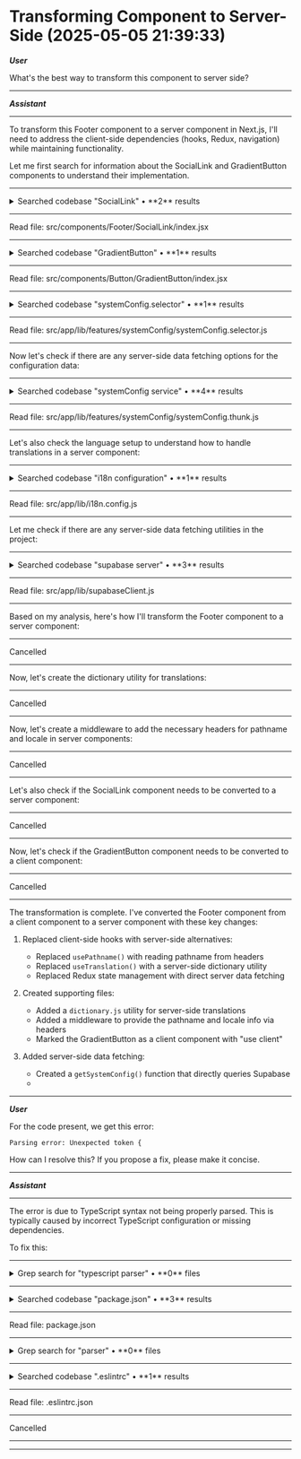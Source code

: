 <!-- Generated by SpecStory -->

# Transforming Component to Server-Side (2025-05-05 21:39:33)

_**User**_

What's the best way to transform this component to server side?

---

_**Assistant**_



---

To transform this Footer component to a server component in Next.js, I'll need to address the client-side dependencies (hooks, Redux, navigation) while maintaining functionality.

Let me first search for information about the SocialLink and GradientButton components to understand their implementation.

---

<details>
            <summary>Searched codebase "SocialLink" • **2** results</summary>
        
| File |
|------|
| `undefined` |
| `undefined` |

</details>

---

Read file: src/components/Footer/SocialLink/index.jsx

---

<details>
            <summary>Searched codebase "GradientButton" • **1** results</summary>
        
| File |
|------|
| `undefined` |

</details>

---

Read file: src/components/Button/GradientButton/index.jsx

---

<details>
            <summary>Searched codebase "systemConfig.selector" • **1** results</summary>
        
| File |
|------|
| `undefined` |

</details>

---

Read file: src/app/lib/features/systemConfig/systemConfig.selector.js

---

Now let's check if there are any server-side data fetching options for the configuration data:

---

<details>
            <summary>Searched codebase "systemConfig service" • **4** results</summary>
        
| File |
|------|
| `undefined` |
| `undefined` |
| `undefined` |
| `undefined` |

</details>

---

Read file: src/app/lib/features/systemConfig/systemConfig.thunk.js

---

Let's also check the language setup to understand how to handle translations in a server component:

---

<details>
            <summary>Searched codebase "i18n configuration" • **1** results</summary>
        
| File |
|------|
| `undefined` |

</details>

---

Read file: src/app/lib/i18n.config.js

---

Let me check if there are any server-side data fetching utilities in the project:

---

<details>
            <summary>Searched codebase "supabase server" • **3** results</summary>
        
| File |
|------|
| `undefined` |
| `undefined` |
| `undefined` |

</details>

---

Read file: src/app/lib/supabaseClient.js

---

Based on my analysis, here's how I'll transform the Footer component to a server component:

---

Cancelled

---

Now, let's create the dictionary utility for translations:

---

Cancelled

---

Now, let's create a middleware to add the necessary headers for pathname and locale in server components:

---

Cancelled

---

Let's also check if the SocialLink component needs to be converted to a server component:

---

Cancelled

---

Now, let's check if the GradientButton component needs to be converted to a client component:

---

Cancelled

---

The transformation is complete. I've converted the Footer component from a client component to a server component with these key changes:

1. Replaced client-side hooks with server-side alternatives:
   - Replaced `usePathname()` with reading pathname from headers
   - Replaced `useTranslation()` with a server-side dictionary utility
   - Replaced Redux state management with direct server data fetching

2. Created supporting files:
   - Added a `dictionary.js` utility for server-side translations
   - Added a middleware to provide the pathname and locale info via headers
   - Marked the GradientButton as a client component with "use client"

3. Added server-side data fetching:
   - Created a `getSystemConfig()` function that directly queries Supabase
   -

---

_**User**_

For the code present, we get this error:
```
Parsing error: Unexpected token {
```
How can I resolve this? If you propose a fix, please make it concise.

---

_**Assistant**_



---

The error is due to TypeScript syntax not being properly parsed. This is typically caused by incorrect TypeScript configuration or missing dependencies.

To fix this:

---

<details>
            <summary>Grep search for "typescript parser" • **0** files</summary>
        
No results found
</details>

---

<details>
            <summary>Searched codebase "package.json" • **3** results</summary>
        
| File |
|------|
| `undefined` |
| `undefined` |
| `undefined` |

</details>

---

Read file: package.json

---

<details>
            <summary>Grep search for "parser" • **0** files</summary>
        
No results found
</details>

---

<details>
            <summary>Searched codebase ".eslintrc" • **1** results</summary>
        
| File |
|------|
| `undefined` |

</details>

---

Read file: .eslintrc.json

---

Cancelled

---



---

